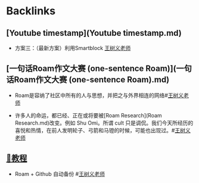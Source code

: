 
# Backlinks
## [Youtube timestamp](Youtube timestamp.md)
- 方案三：（最新方案）利用Smartblock [王树义老师](王树义老师.md)

## [一句话Roam作文大赛 (one-sentence Roam)](一句话Roam作文大赛 (one-sentence Roam).md)
- Roam是容纳了社区中所有的人与思想，并把之与外界相连的网络#[王树义老师](王树义老师.md)

- 许多人的命运，都已经、正在或将要被[Roam Research](Roam Research.md)改变。例如 Shu Omi。所谓 cult 只是调侃。我们今天所经历的喜悦和热情，在前人发明轮子、弓箭和马镫的时候，可能也出现过。#[王树义老师](王树义老师.md)

## [📘教程](📘教程.md)
- Roam + Github 自动备份 #[王树义老师](王树义老师.md)

